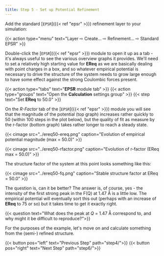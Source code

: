 ```yaml
---
title: Step 5 - Set up Potential Refinement
---
```



Add the standard [`EPSR`]({{< ref "epsr" >}}) refinement layer to your simulation:

{{< action type="menu" text="Layer &#8680; Create... &#8680; Refinement... &#8680; Standard EPSR" >}}

Double-click the [`EPSR`]({{< ref "epsr" >}}) module to open it up as a tab - it's always useful to see the various overview graphs it provides.  We'll need to set a relatively high starting value for **EReq** as we are basically dealing with point charges in a box, and so whatever empirical potential is necessary to drive the structure of the system needs to grow large enough to have some effect against the strong Coulombic forces present.

{{< action type="tabs" text="**EPSR** module tab" >}}
{{< action type="groups" text="Open the **Calculation** settings group" >}}
{{< step text="Set **EReq** to 50.0" >}}

On the _R-Factor_ tab of the [`EPSR`]({{< ref "epsr" >}}) module you will see that the magnitude of the potential (top graph) increases rather quickly to 50 (within 100 steps in the plot below), but the quality of fit as measure by the r-factor (bottom graph) takes rather longer to reach a steady state.

{{< cimage src="../ereq50-ereq.png" caption="Evolution of empirical potential magnitude (max = 50.0)" >}}

{{< cimage src="../ereq50-rfactor.png" caption="Evolution of r-factor (EReq max = 50.0)" >}}

The structure factor of the system at this point looks something like this:

{{< cimage src="../ereq50-fq.png" caption="Stable structure factor at EReq = 50.0" >}}

The question is, can it be better? The answer is, of course, yes - the intensity of the first strong peak in the F(Q) at 1.47 &#8491; is a little low. The empirical potential will eventually sort this out (perhaps with an increase of **EReq** to 75 or so) but it takes time to get it exactly right.

{{< question text="What does the peak at _Q_ = 1.47 &#8491; correspond to, and why might it be difficult to reproduce?">}}

For the purposes of the example, let's move on and calculate something from the (semi-) refined structure.

{{< button pos="left" text="Previous Step" path="step4/">}}
{{< button pos="right" text="Next Step" path="step6/">}}
